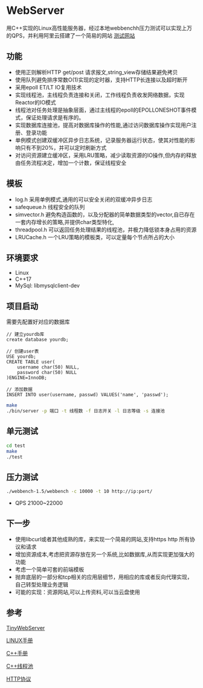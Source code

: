 # WebServer

用C++实现的Linux高性能服务器，经过本地webbenchh压力测试可以实现上万的QPS，并利用阿里云搭建了一个简易的网站
[测试网站](http://123.57.36.112/)

## 功能

* 使用正则解析HTTP get/post 请求报文,string_view存储结果避免拷贝
* 使用队列避免排序常数O(1)实现的定时器，支持HTTP长连接以及超时断开
* 采用epoll ET/LT IO复用技术
* 实现线程池，主线程负责连接和关闭，工作线程负责收发网络数据，实现Reactor的IO模式
* 线程池对任务处理是抽象层面，通过主线程的epoll的EPOLLONESHOT事件模式，保证处理请求是有序的。
* 实现数据库连接池，提高对数据库操作的性能,通过访问数据库操作实现用户注册、登录功能
* 单例模式创建双缓冲区异步日志系统，记录服务器运行状态，使其对性能的影响只有不到20%，并可以定时刷新方式
* 对访问资源建立缓冲区，采用LRU策略，减少读取资源的IO操作,但内存的释放由任务流程决定，增加一个计数，保证线程安全

## 模板

* log.h  采用单例模式,通用的可以安全关闭的双缓冲异步日志
* safequeue.h 线程安全的队列
* simvector.h 避免构造函数的，以及分配器的简单数据类型的vector,自已存在一套内存增长的策略,并提供char类型特化,
* threadpool.h 可以返回任务处理结果的线程池，并极力降低锁本身占用的资源
* LRUCache.h 一个LRU策略的模板类，可以定量每个节点所占的大小

## 环境要求

* Linux
* C++17
* MySql: libmysqlclient-dev

## 项目启动

需要先配置好对应的数据库

```mysql
// 建立yourdb库
create database yourdb;

// 创建user表
USE yourdb;
CREATE TABLE user(
    username char(50) NULL,
    password char(50) NULL
)ENGINE=InnoDB;

// 添加数据
INSERT INTO user(username, passwd) VALUES('name', 'passwd');
```

```bash
make
./bin/server -p 端口 -t 线程数 -f 日志开关 -l 日志等级 -s 连接池
```

## 单元测试

```bash
cd test
make
./test
```

## 压力测试

```bash
./webbench-1.5/webbench -c 10000 -t 10 http://ip:port/
```

* QPS 21000~22000

## 下一步

* 使用libcurl或者其他成熟的库，来实现一个简易的网站,支持https http 所有协议和请求
* 增加资源成本,考虑把资源存放在另一个系统,比如数据库,从而实现更加强大的功能
* 考虑一个简单可套的前端模板
* 抛弃底层的一部分和tcp相关的应用层细节，用相应的库或者反向代理实现，自己转型处理业务逻辑
* 可能的实现：资源网站,可以上传资料,可以当云盘使用

## 参考

[TinyWebServer](https://github.com/Yoka416/TinyWebServer)

[LINUX手册](https://linux.die.net/)

[C++手册](https://zh.cppreference.com/w/cpp)

[C++线程池](https://wangpengcheng.github.io/2019/05/17/cplusplus_theadpool/)

[HTTP协议](https://zh.wikipedia.org/wiki/%E8%B6%85%E6%96%87%E6%9C%AC%E4%BC%A0%E8%BE%93%E5%8D%8F%E8%AE%AE)
